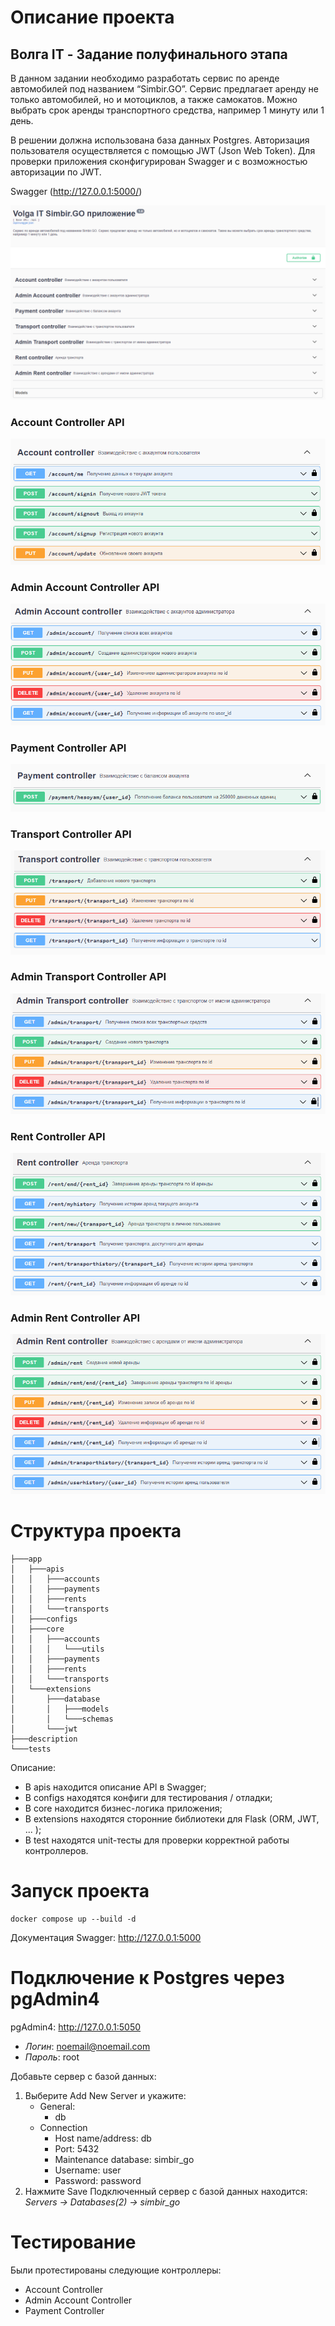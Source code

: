 # Описание проекта

## Волга IT - Задание полуфинального этапа

В данном задании необходимо разработать сервис по аренде автомобилей
под названием “Simbir.GO”. Сервис предлагает аренду не только автомобилей, но и
мотоциклов, а также самокатов. Можно выбрать срок аренды транспортного
средства, например 1 минуту или 1 день.

В решении должна использована база данных Postgres. Авторизация пользователя 
осуществляется с помощью JWT (Json Web Token). Для проверки приложения 
сконфигурирован Swagger и с возможностью авторизации по JWT.

Swagger (http://127.0.0.1:5000/)

![Документация swagger](description/swagger.png)

### Account Controller API

![Документация Account Controller API](description/account_controller_api.png)

### Admin Account Controller API

![Документация Admin Account Controller API](description/admin_account_controller_api.png)

### Payment Controller API

![Документация Payment Controller API](description/payment_controller_api.png)

### Transport Controller API

![Документация Transport Controller API](description/transport_controller_api.png)

### Admin Transport Controller API

![Документация Admin Transport Controller API](description/admin_transport_controller_api.png)

### Rent Controller API

![Документация Rent Controller API](description/rent_controller_api.png)

### Admin Rent Controller API

![Документация Admin Rent Controller API](description/admin_rent_controller_api.png)

# Структура проекта

```
├───app
│   ├───apis
│   │   ├───accounts
│   │   ├───payments
│   │   ├───rents
│   │   └───transports
│   ├───configs
│   ├───core
│   │   ├───accounts
│   │   │   └───utils
│   │   ├───payments
│   │   ├───rents
│   │   └───transports
│   └───extensions
│       ├───database
│       │   ├───models
│       │   └───schemas
│       └───jwt
├───description 
└───tests  
```

Описание:
- В apis находится описание API в Swagger;
- В configs находятся конфиги для тестирования / отладки;
- В core находится бизнес-логика приложения;
- В extensions находятся сторонние библиотеки для Flask (ORM, JWT, ... );
- В test находятся unit-тесты для проверки корректной работы контроллеров.

# Запуск проекта 
```
docker compose up --build -d
```

Документация Swagger: http://127.0.0.1:5000

# Подключение к Postgres через pgAdmin4
pgAdmin4: http://127.0.0.1:5050
- *Логин*: noemail@noemail.com
- *Пароль*: root

Добавьте сервер с базой данных:
1. Выберите Add New Server и укажите:
   - General: 
     - db
   - Connection
     - Host name/address: db
     - Port: 5432
     - Maintenance database: simbir_go
     - Username: user
     - Password: password
2. Нажмите Save
Подключенный сервер с базой данных находится:
*Servers -> Databases(2) -> simbir_go*





# Тестирование
Были протестированы следующие контроллеры:

- Account Controller
- Admin Account Controller
- Payment Controller
